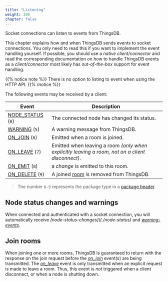 ```yaml
---
title: "Listening"
weight: 380
chapter: false
---
```


Socket connections can listen to events from ThingsDB.

This chapter explains how and when ThingsDB sends events to socket connections. You only need to read this if you want to implement the event handling yourself. If possible, you should use a *native client/connector* and read the corresponding documentation on how to handle ThingsDB events as a *client/connector* most likely has *out-of-the-box* support for event handling.

{{% notice note %}}
There is no option to listing to event when using the HTTP API.
{{% /notice %}}

The following events may be received by a client:

Event | Description
------------ | -----------
[NODE_STATUS](./node-status) (`0`) | The connected node has changed its status.
[WARNING](./warning) (`5`) | A warning message from ThingsDB.
[ON_JOIN](./on-join) (`6`) | Emitted when a room is joined.
[ON_LEAVE](./on-leave) (`7`) | Emitted when leaving a room *(only when explicitly leaving a room, not on a client disconnect)*.
[ON_EMIT](./on-emit) (`8`) | a *change* is emitted to this room.
[ON_DELETE](./on-delete) (`9`) | A joined [room](../data-types/room) is removed from ThingsDB.

> The number `0-9` represents the package type in a [package header](http://localhost:1313/v0/connect/socket/#package).

## Node status changes and warnings

When connected and authenticated with a socket connection, you will automatically receive *[node-status-changes]((./node-status)* and *[warning-events](./warning)*.

## Join rooms

When joining one or more rooms, ThingsDB is guaranteed to return with the response on the join request before the *[on_join](./on-join)* event(s) are being transmitted.
The *[on_leave](./on-leave)* event is only transmitted when an explicit request is made to leave a room. Thus, this event is *not* triggered when a client disconnect, or when a node is shutting down.
